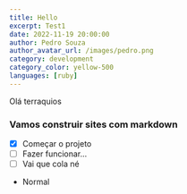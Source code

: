 ```yaml
---
title: Hello
excerpt: Test1
date: 2022-11-19 20:00:00
author: Pedro Souza
author_avatar_url: /images/pedro.png
category: development
category_color: yellow-500
languages: [ruby]
---
```


Olá terraquios

### **Vamos construir sites com markdown**

- [x] Começar o projeto
- [ ] Fazer funcionar...
- [ ] Vai que cola né

- Normal
